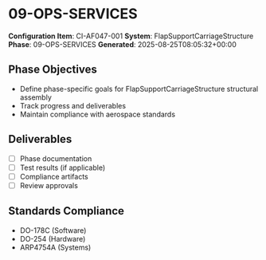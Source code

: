 # 09-OPS-SERVICES

**Configuration Item**: CI-AF047-001
**System**: FlapSupportCarriageStructure
**Phase**: 09-OPS-SERVICES
**Generated**: 2025-08-25T08:05:32+00:00

## Phase Objectives
- Define phase-specific goals for FlapSupportCarriageStructure structural assembly
- Track progress and deliverables
- Maintain compliance with aerospace standards

## Deliverables
- [ ] Phase documentation
- [ ] Test results (if applicable)
- [ ] Compliance artifacts
- [ ] Review approvals

## Standards Compliance
- DO-178C (Software)
- DO-254 (Hardware)
- ARP4754A (Systems)

